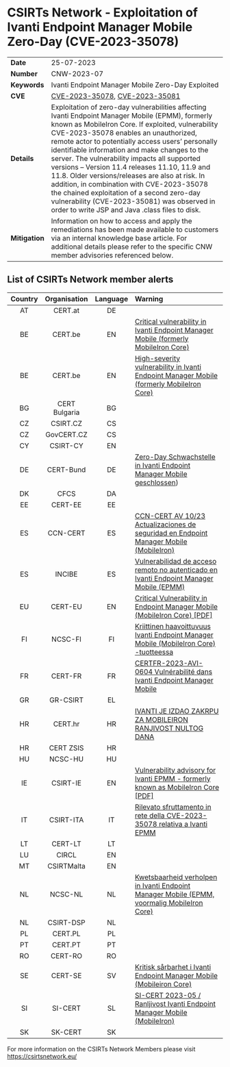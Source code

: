 # CSIRTs Network - Exploitation of Ivanti Endpoint Manager Mobile Zero-Day (CVE-2023-35078)

|   |   |
|---|---|
| **Date** | 25-07-2023 |
| **Number** | CNW-2023-07 | 
| **Keywords** | Ivanti Endpoint Manager Mobile Zero-Day Exploited | 
| **CVE** | [CVE-2023-35078](https://forums.ivanti.com/s/article/CVE-2023-35078-Remote-unauthenticated-API-access-vulnerability?language=en_US), [CVE-2023-35081](https://www.mnemonic.io/resources/blog/threat-advisory-remote-file-write-vulnerability-in-ivanti-epmm/) | 
| **Details** | Exploitation of zero-day vulnerabilities affecting Ivanti Endpoint Manager Mobile (EPMM), formerly known as MobileIron Core. If exploited, vulnerability CVE-2023-35078 enables an unauthorized, remote actor to potentially access users’ personally identifiable information and make changes to the server. The vulnerability impacts all supported versions – Version 11.4 releases 11.10, 11.9 and 11.8. Older versions/releases are also at risk. In addition, in combination with CVE-2023-35078 the chained exploitation of a second zero-day vulnerability (CVE-2023-35081) was observed in order to write JSP and Java .class files to disk. |
| **Mitigation** | Information on how to access and apply the remediations has been made available to customers via an internal knowledge base article. For additional details please refer to the specific CNW member advisories referenced below. |

## List of CSIRTs Network member alerts

| Country | Organisation | Language | Warning |
| :-----: | :----------: | :------: | :------ | 
| AT | CERT.at | DE | |
| BE | CERT.be | EN | [Critical vulnerability in Ivanti Endpoint Manager Mobile (formerly MobileIron Core)](https://www.cert.be/fr/warning-high-severity-vulnerability-ivanti-endpoint-manager-mobile-formerly-mobileiron-core) |
| BE | CERT.be | EN | [High-severity vulnerability in Ivanti Endpoint Manager Mobile (formerly MobileIron Core)](https://www.cert.be/fr/warning-high-severity-vulnerability-ivanti-endpoint-manager-mobile-formerly-mobileiron-core) |
| BG | CERT Bulgaria | BG | |
| CZ | CSIRT.CZ | CS | |
| CZ | GovCERT.CZ | CS | |
| CY | CSIRT-CY | EN | |
| DE | CERT-Bund | DE | [Zero-Day Schwachstelle in Ivanti Endpoint Manager Mobile geschlossen](https://www.bsi.bund.de/SharedDocs/Cybersicherheitswarnungen/DE/2023/2023-249317-1032.pdf)) |
| DK | CFCS | DA | |
| EE | CERT-EE | EE | |
| ES | CCN-CERT | ES | [CCN-CERT AV 10/23 Actualizaciones de seguridad en Endpoint Manager Mobile (MobileIron)](https://www.ccn-cert.cni.es/seguridad-al-dia/avisos-ccn-cert/12687-ccn-cert-av-10-23-actualizaciones-de-seguridad-en-endpoint-manager-mobile-mobileiron.html)  |
| ES | INCIBE | ES | [Vulnerabilidad de acceso remoto no autenticado en Ivanti Endpoint Manager Mobile (EPMM)](https://www.incibe.es/incibe-cert/alerta-temprana/avisos/vulnerabilidad-de-acceso-remoto-no-autenticado-en-ivanti-endpoint-manager-mobile) |
| EU | CERT-EU | EN | [Critical Vulnerability in Endpoint Manager Mobile (MobileIron Core) [PDF]](https://cert.europa.eu/static/security-advisories/CERT-EU-SA2023-053.pdf) |
| FI | NCSC-FI | FI | [Kriittinen haavoittuvuus Ivanti Endpoint Manager Mobile (MobileIron Core) -tuotteessa](https://www.kyberturvallisuuskeskus.fi/fi/haavoittuvuus_12/2023) |
| FR | CERT-FR | FR | [CERTFR-2023-AVI-0604 Vulnérabilité dans Ivanti Endpoint Manager Mobile](https://www.cert.ssi.gouv.fr/avis/CERTFR-2023-AVI-0604/) |
| GR | GR-CSIRT | EL | |
| HR | CERT.hr | HR | [IVANTI JE IZDAO ZAKRPU ZA MOBILEIRON RANJIVOST NULTOG DANA](https://www.cert.hr/ivanti-je-izdao-zakrpu-za-mobileiron-ranjivost-nultog-dana/) |
| HR | CERT ZSIS | HR | |
| HU | NCSC-HU | HU | |
| IE | CSIRT-IE | EN | [Vulnerability advisory for Ivanti EPMM - formerly known as MobileIron Core [PDF]](https://ncsc.gov.ie/pdfs/Ivanti_MobileIron_CVE_2023_35078.pdf) |
| IT | CSIRT-ITA | IT | [Rilevato sfruttamento in rete della CVE-2023-35078 relativa a Ivanti EPMM](https://www.csirt.gov.it/contenuti/rilevato-sfruttamento-in-rete-della-cve-2023-35078-relativa-a-ivanti-epmm-al02-230725-csirt-ita) |
| LT | CERT-LT | LT | |
| LU | CIRCL | EN | |
| MT | CSIRTMalta | EN | |
| NL | NCSC-NL | NL | [Kwetsbaarheid verholpen in Ivanti Endpoint Manager Mobile (EPMM, voormalig MobileIron Core)](https://www.ncsc.nl/actueel/advisory?id=NCSC-2023-0379)|
| NL | CSIRT-DSP | NL | |
| PL | CERT.PL | PL | |
| PT | CERT.PT | PT | |
| RO | CERT-RO | RO | |
| SE | CERT-SE | SV | [Kritisk sårbarhet i Ivanti Endpoint Manager Mobile (Mobileiron Core)](https://www.cert.se/2023/07/kritisk-sarbarhet-i-ivanti-endpoint-manager-mobile-mobileiron-core) |
| SI | SI-CERT | SL | [SI-CERT 2023-05 / Ranljivost Ivanti Endpoint Manager Mobile (MobileIron)](https://www.cert.si/si-cert-2023-05/) |
| SK | SK-CERT | SK | |

 

For more information on the CSIRTs Network Members please visit https://csirtsnetwork.eu/ 
